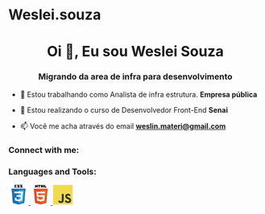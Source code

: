 # Weslei.souza<h1 align="center">Oi 👋, Eu sou Weslei Souza</h1>
<h3 align="center">Migrando da area de infra para desenvolvimento</h3>

- 🔭 Estou trabalhando como Analista de infra estrutura. **Empresa pública**

- 🌱 Estou realizando o curso de Desenvolvedor Front-End **Senai**

- 📫 Você me acha através do email **weslin.materi@gmail.com**

<h3 align="left">Connect with me:</h3>
<p align="left">
</p>

<h3 align="left">Languages and Tools:</h3>
<p align="left"> <a href="https://www.w3schools.com/css/" target="_blank" rel="noreferrer"> <img src="https://raw.githubusercontent.com/devicons/devicon/master/icons/css3/css3-original-wordmark.svg" alt="css3" width="40" height="40"/> </a> <a href="https://www.w3.org/html/" target="_blank" rel="noreferrer"> <img src="https://raw.githubusercontent.com/devicons/devicon/master/icons/html5/html5-original-wordmark.svg" alt="html5" width="40" height="40"/> </a> <a href="https://developer.mozilla.org/en-US/docs/Web/JavaScript" target="_blank" rel="noreferrer"> <img src="https://raw.githubusercontent.com/devicons/devicon/master/icons/javascript/javascript-original.svg" alt="javascript" width="40" height="40"/> </a> </p>
